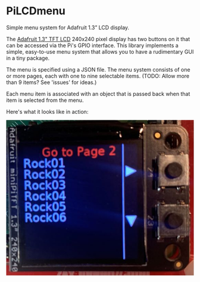 # PiLCDmenu
Simple menu system for Adafruit 1.3” LCD display.

The [Adafruit 1.3" TFT LCD](https://www.adafruit.com/product/4484) 240x240 pixel display has two buttons on it that can be accessed via the Pi's
GPIO interface. This library implements a simple, easy-to-use menu system that allows you to
have a rudimentary GUI in a tiny package.

The menu is specified using a JSON file. The menu system consists of one or more pages, each with one to nine selectable items. (TODO: Allow more than 9 items? See 'issues' for ideas.)

Each menu item is associated with an object that is passed back when that item is selected from the menu.

Here's what it looks like in action:

![screenshot](screenshot.jpg)

